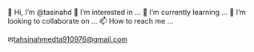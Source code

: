 👋 Hi, I’m @tasinahd
👀 I’m interested in ...
🌱 I’m currently learning ...
💞️ I’m looking to collaborate on ...
📫 How to reach me ...

✉tahsinahmedta910976@gmail.com
